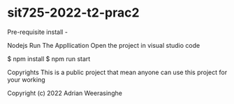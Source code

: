 # sit725-2022-t2-prac2

Pre-requisite install -

Nodejs
Run The Appllication
Open the project in visual studio code

$ npm install
$ npm run start

Copyrights
This is a public project that mean anyone can use this project for your working

Copyright (c) 2022 Adrian Weerasinghe
